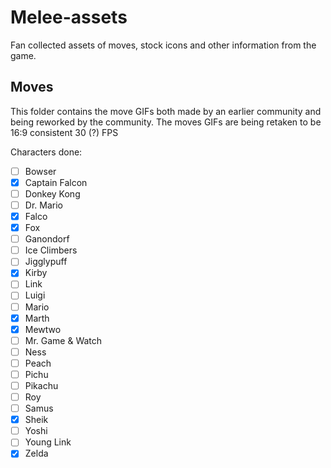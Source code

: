 # Melee-assets

Fan collected assets of moves, stock icons and other information from the game.

## Moves

This folder contains the move GIFs both made by an earlier community and being reworked by the community.
The moves GIFs are being retaken to be 16:9 consistent 30 (?) FPS 

Characters done:
- [ ] Bowser
- [x] Captain Falcon
- [ ] Donkey Kong
- [ ] Dr. Mario
- [x] Falco
- [x] Fox
- [ ] Ganondorf
- [ ] Ice Climbers
- [ ] Jigglypuff
- [x] Kirby
- [ ] Link
- [ ] Luigi
- [ ] Mario
- [x] Marth
- [x] Mewtwo
- [ ] Mr. Game & Watch
- [ ] Ness
- [ ] Peach
- [ ] Pichu
- [ ] Pikachu
- [ ] Roy
- [ ] Samus
- [x] Sheik
- [ ] Yoshi
- [ ] Young Link
- [x] Zelda
